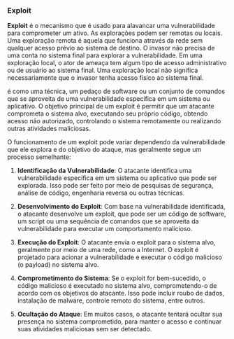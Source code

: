 
### Exploit

**Exploit** é o mecanismo que é usado para alavancar uma vulnerabilidade para comprometer um ativo. As explorações podem ser remotas ou locais. Uma exploração remota é aquela que funciona através da rede sem qualquer acesso prévio ao sistema de destino. O invasor não precisa de uma conta no sistema final para explorar a vulnerabilidade. Em uma exploração local, o ator de ameaça tem algum tipo de acesso administrativo ou de usuário ao sistema final. Uma exploração local não significa necessariamente que o invasor tenha acesso físico ao sistema final.


é como uma técnica, um pedaço de software ou um conjunto de comandos que se aproveita de uma vulnerabilidade específica em um sistema ou aplicativo. O objetivo principal de um exploit é permitir que um atacante comprometa o sistema alvo, executando seu próprio código, obtendo acesso não autorizado, controlando o sistema remotamente ou realizando outras atividades maliciosas.

O funcionamento de um exploit pode variar dependendo da vulnerabilidade que ele explora e do objetivo do ataque, mas geralmente segue um processo semelhante:

1. **Identificação da Vulnerabilidade**: O atacante identifica uma vulnerabilidade específica em um sistema ou aplicativo que pode ser explorada. Isso pode ser feito por meio de pesquisas de segurança, análise de código, engenharia reversa ou outras técnicas.
    
2. **Desenvolvimento do Exploit**: Com base na vulnerabilidade identificada, o atacante desenvolve um exploit, que pode ser um código de software, um script ou uma sequência de comandos que se aproveita da vulnerabilidade para executar um comportamento malicioso.
    
3. **Execução do Exploit**: O atacante envia o exploit para o sistema alvo, geralmente por meio de uma rede, como a Internet. O exploit é projetado para acionar a vulnerabilidade e executar o código malicioso (o payload) no sistema alvo.
    
4. **Comprometimento do Sistema**: Se o exploit for bem-sucedido, o código malicioso é executado no sistema alvo, comprometendo-o de acordo com os objetivos do atacante. Isso pode incluir roubo de dados, instalação de malware, controle remoto do sistema, entre outros.
    
5. **Ocultação do Ataque**: Em muitos casos, o atacante tentará ocultar sua presença no sistema comprometido, para manter o acesso e continuar suas atividades maliciosas sem ser detectado.